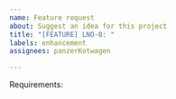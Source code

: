 ```yaml
---
name: Feature request
about: Suggest an idea for this project
title: "[FEATURE] LNO-0: "
labels: enhancement
assignees: panzerKotwagen

---
```

Requirements:
